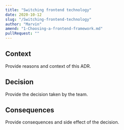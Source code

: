 ```yaml
---
title: "Switching frontend technology"
date: 2020-10-12
slug: "/Switching-frontend-technology"
author: "Marvin"
amend: "1-Choosing-a-frontend-framework.md"
pullRequest: ""
---
```

## Context

Provide reasons and context of this ADR.

## Decision

Provide the decision taken by the team.

## Consequences

Provide consequences and side effect of the decision.
